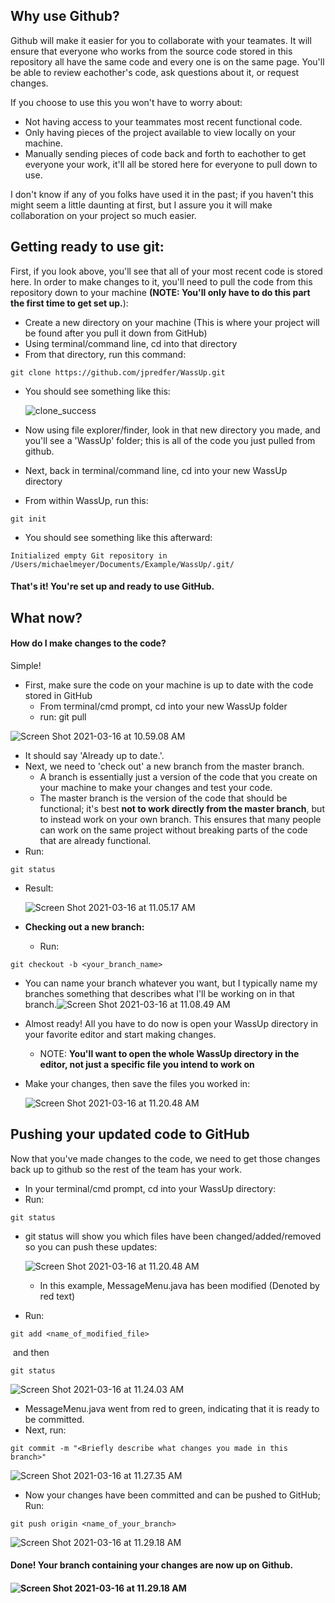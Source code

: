 ## Why use Github?

Github will make it easier for you to collaborate with your teamates. It will ensure that everyone who works from the source code stored in this repository all have the same code and every one is on the same page. You'll be able to review eachother's code, ask questions about it, or request changes.

If you choose to use this you won't have to worry about:

- Not having access to your teammates most recent functional code.
- Only having pieces of the project available to view locally on your machine.
- Manually sending pieces of code back and forth to eachother to get everyone your work, it'll all be stored here for everyone to pull down to use.

I don't know if any of you folks have used it in the past; if you haven't this might seem a little daunting at first, but I assure you it will make collaboration on your project so much easier.

## Getting ready to use git:

First, if you look above, you'll see that all of your most recent code is stored here. In order to make changes to it, you'll need to pull the code from this repository down to your machine **(NOTE: You'll only have to do this part the first time to get set up.**):

- Create a new directory on your machine (This is where your project will be found after you pull it down from GitHub)
- Using terminal/command line, cd into that directory
- From that directory, run this command: 

```
git clone https://github.com/jpredfer/WassUp.git
```

- You should see something like this:

  ![clone_success](https://raw.githubusercontent.com/jpredfer/WassUp/master/readme_images/Screen%20Shot%202021-03-16%20at%2011.42.18%20AM.png)

- Now using file explorer/finder, look in that new directory you made, and you'll see a 'WassUp' folder; this is all of the code you just pulled from github.
- Next, back in terminal/command line, cd into your new WassUp directory
- From within WassUp, run this:

```
git init
```

- You should see something like this afterward:

```
Initialized empty Git repository in /Users/michaelmeyer/Documents/Example/WassUp/.git/
```

#### That's it! You're set up and ready to use GitHub.



## What now? 

#### How do I make changes to the code?

Simple! 

- First, make sure the code on your machine is up to date with the code stored in GitHub
  - From terminal/cmd prompt, cd into your new WassUp folder
  - run: git pull

![Screen Shot 2021-03-16 at 10.59.08 AM](https://raw.githubusercontent.com/jpredfer/WassUp/master/readme_images/Screen%20Shot%202021-03-16%20at%2011.42.40%20AM.png)

- It should say 'Already up to date.'. 
- Next, we need to 'check out' a new branch from the master branch.
  - A branch is essentially just a version of the code that you create on your machine to make your changes and test your code.
  - The master branch is the version of the code that should be functional; it's best **not to work directly from the master branch**, but to instead work on your own branch. This ensures that many people can work on the same project without breaking parts of the code that are already functional.
- Run:

```
git status
```

- Result:

  ![Screen Shot 2021-03-16 at 11.05.17 AM](https://raw.githubusercontent.com/jpredfer/WassUp/master/readme_images/Screen%20Shot%202021-03-16%20at%2011.42.50%20AM.png)

- **Checking out a new branch:**
  - Run:

```
git checkout -b <your_branch_name>
```

- You can name your branch whatever you want, but I typically name my branches something that describes what I'll be working on in that branch.![Screen Shot 2021-03-16 at 11.08.49 AM](https://raw.githubusercontent.com/jpredfer/WassUp/master/readme_images/Screen%20Shot%202021-03-16%20at%2011.43.02%20AM.png)

- Almost ready! All you have to do now is open your WassUp directory in your favorite editor and start making changes.

  - NOTE: **You'll want to open the whole WassUp directory in the editor, not just a specific file you intend to work on**

- Make your changes, then save the files you worked in: 

  ![Screen Shot 2021-03-16 at 11.20.48 AM](https://raw.githubusercontent.com/jpredfer/WassUp/master/readme_images/Screen%20Shot%202021-03-16%20at%2011.43.15%20AM.png)


## Pushing your updated code to GitHub

Now that you've made changes to the code, we need to get those changes back up to github so the rest of the team has your work.

- In your terminal/cmd prompt, cd into your WassUp directory:
- Run:

```
git status
```

- git status will show you which files have been changed/added/removed so you can push these updates:

  ![Screen Shot 2021-03-16 at 11.20.48 AM](https://raw.githubusercontent.com/jpredfer/WassUp/master/readme_images/Screen%20Shot%202021-03-16%20at%2011.43.25%20AM.png)

  - In this example, MessageMenu.java has been modified (Denoted by red text)

- Run: 

```
git add <name_of_modified_file>
```

​	and then

```
git status
```

![Screen Shot 2021-03-16 at 11.24.03 AM](https://raw.githubusercontent.com/jpredfer/WassUp/master/readme_images/Screen%20Shot%202021-03-16%20at%2011.43.34%20AM.png)

- MessageMenu.java went from red to green, indicating that it is ready to be committed. 
- Next, run:

```
git commit -m "<Briefly describe what changes you made in this branch>"
```

![Screen Shot 2021-03-16 at 11.27.35 AM](https://raw.githubusercontent.com/jpredfer/WassUp/master/readme_images/Screen%20Shot%202021-03-16%20at%2011.43.51%20AM.png)

- Now your changes have been committed and can be pushed to GitHub; Run:

```
git push origin <name_of_your_branch>
```

![Screen Shot 2021-03-16 at 11.29.18 AM](https://raw.githubusercontent.com/jpredfer/WassUp/master/readme_images/Screen%20Shot%202021-03-16%20at%2011.43.51%20AM.png)

#### Done! Your branch containing your changes are now up on Github.

#### ![Screen Shot 2021-03-16 at 11.29.18 AM](https://raw.githubusercontent.com/jpredfer/WassUp/master/readme_images/Screen%20Shot%202021-03-16%20at%2011.44.00%20AM.png)


